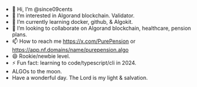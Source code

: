 - 👋 Hi, I’m @since09cents
- 👀 I’m interested in Algorand blockchain. Validator.
- 🌱 I’m currently learning docker, github, & Algokit.
- 💞️ I’m looking to collaborate on Algorand blockchain, healthcare, pension plans.
- 📫 How to reach me https://x.com/PurePension or https://app.nf.domains/name/purepension.algo
- 😄 Rookie/newbie level.
- ⚡ Fun fact: learning to code/typescript/cli in 2024.
-    ALGOs to the moon.
-    Have a wonderful day. The Lord is my light & salvation. 

<!---
since09cents/since09cents is a ✨ special ✨ repository because its `README.md` (this file) appears on your GitHub profile.
You can click the Preview link to take a look at your changes.
--->
